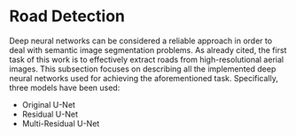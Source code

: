 # Road Detection
Deep neural networks can be considered a reliable approach in order to deal with semantic
image segmentation problems. As already cited, the first task of this work is
to effectively extract roads from high-resolutional aerial images. This subsection focuses
on describing all the implemented deep neural networks used for achieving the
aforementioned task.
Specifically, three models have been used:
- Original U-Net
- Residual U-Net
- Multi-Residual U-Net
